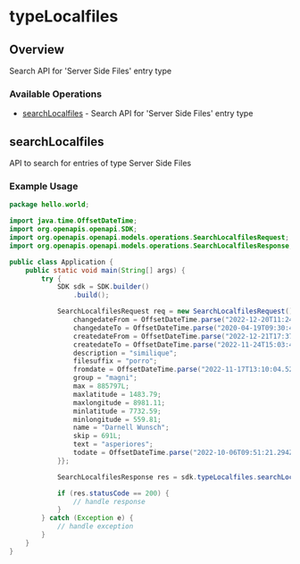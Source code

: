 # typeLocalfiles

## Overview

Search API for 'Server Side Files' entry type

### Available Operations

* [searchLocalfiles](#searchlocalfiles) - Search API for 'Server Side Files' entry type

## searchLocalfiles

API to search for entries of type Server Side Files

### Example Usage

```java
package hello.world;

import java.time.OffsetDateTime;
import org.openapis.openapi.SDK;
import org.openapis.openapi.models.operations.SearchLocalfilesRequest;
import org.openapis.openapi.models.operations.SearchLocalfilesResponse;

public class Application {
    public static void main(String[] args) {
        try {
            SDK sdk = SDK.builder()
                .build();

            SearchLocalfilesRequest req = new SearchLocalfilesRequest() {{
                changedateFrom = OffsetDateTime.parse("2022-12-20T11:24:22.596Z");
                changedateTo = OffsetDateTime.parse("2020-04-19T09:30:43.417Z");
                createdateFrom = OffsetDateTime.parse("2022-12-21T17:37:11.705Z");
                createdateTo = OffsetDateTime.parse("2022-11-24T15:03:49.689Z");
                description = "similique";
                filesuffix = "porro";
                fromdate = OffsetDateTime.parse("2022-11-17T13:10:04.528Z");
                group = "magni";
                max = 885797L;
                maxlatitude = 1483.79;
                maxlongitude = 8981.11;
                minlatitude = 7732.59;
                minlongitude = 559.81;
                name = "Darnell Wunsch";
                skip = 691L;
                text = "asperiores";
                todate = OffsetDateTime.parse("2022-10-06T09:51:21.294Z");
            }};            

            SearchLocalfilesResponse res = sdk.typeLocalfiles.searchLocalfiles(req);

            if (res.statusCode == 200) {
                // handle response
            }
        } catch (Exception e) {
            // handle exception
        }
    }
}
```

